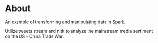 # About
An example of transforming and manipulating data in Spark.

Utilize tweets stream and nltk to analyze the mainstream media sentiment on the US - China Trade War. 

